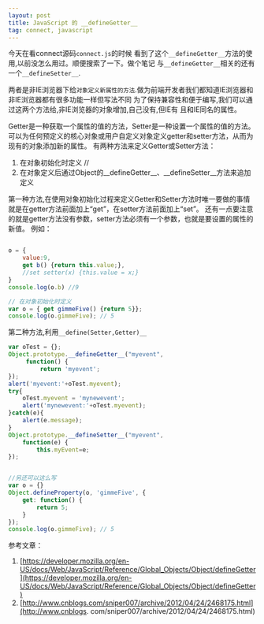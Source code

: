 ```yaml
---
layout: post
title: JavaScript 的 __defineGetter__
tag: connect, javascript
---
```


今天在看connect源码`connect.js`的时候 看到了这个`__defineGetter__`方法的使用,以前没怎么用过。顺便搜索了一下。做个笔记
与`__defineGetter__`相关的还有一个`__defineSetter__`.


两者是非IE浏览器下给`对象定义新属性的方法`.做为前端开发者我们都知道IE浏览器和非IE浏览器都有很多功能一样但写法不同
为了保持兼容性和便于编写,我们可以通过这两个方法给,非IE浏览器的对象增加,自己没有,但IE有 且和IE同名的属性。

<!--more-->

Getter是一种获取一个属性的值的方法，Setter是一种设置一个属性的值的方法。可以为任何预定义的核心对象或用户自定义对象定义getter和setter方法，从而为现有的对象添加新的属性。
有两种方法来定义Getter或Setter方法：

1. 在对象初始化时定义 //
1. 在对象定义后通过Object的__defineGetter__、__defineSetter__方法来追加定义



第一种方法,在使用对象初始化过程来定义Getter和Setter方法时唯一要做的事情就是在getter方法前面加上“get”，在setter方法前面加上“set”。
还有一点要注意的就是getter方法没有参数，setter方法必须有一个参数，也就是要设置的属性的新值。
例如：

```js

o = {
    value:9,
    get b() {return this.value;},
    //set setter(x) {this.value = x;}
}
console.log(o.b) //9

// 在对象初始化时定义
var o = { get gimmeFive() {return 5}};
console.log(o.gimmeFive); // 5

```


第二种方法,利用`__define(Setter,Getter)__`


```js
var oTest = {};
Object.prototype.__defineGetter__("myevent",
     function() {
         return 'myevent';
});
alert('myevent:'+oTest.myevent);
try{
    oTest.myevent = 'mynewevent';
    alert('mynewevent:'+oTest.myevent);
}catch(e){
    alert(e.message);
}
Object.prototype.__defineSetter__("myevent",
    function(e) {
        this.myEvent=e;
});


//另还可以这么写
var o = {}
Object.defineProperty(o, 'gimmeFive', {
    get: function() {
        return 5;
    }
});
console.log(o.gimmeFive); // 5
```





参考文章：


1. [https://developer.mozilla.org/en-US/docs/Web/JavaScript/Reference/Global_Objects/Object/defineGetter](https://developer.mozilla.org/en-US/docs/Web/JavaScript/Reference/Global_Objects/Object/defineGetter)
1. [http://www.cnblogs.com/sniper007/archive/2012/04/24/2468175.html](http://www.cnblogs.
com/sniper007/archive/2012/04/24/2468175.html)
